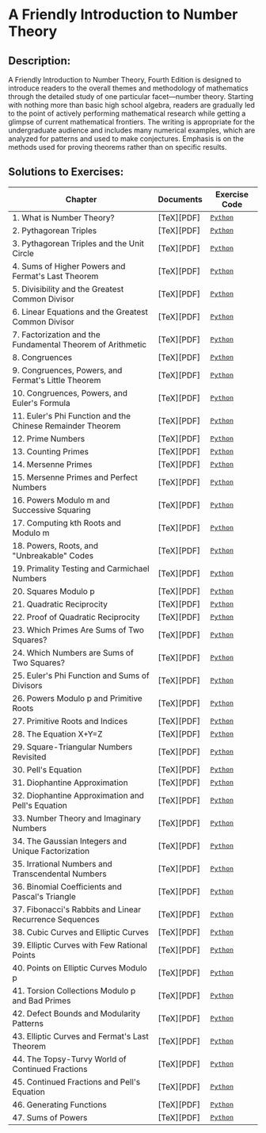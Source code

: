 # A Friendly Introduction to Number Theory
## Description:
A Friendly Introduction to Number Theory, Fourth Edition is designed to introduce readers to the overall themes and methodology of mathematics through the detailed study of one particular facet—number theory. Starting with nothing more than basic high school algebra, readers are gradually led to the point of actively performing mathematical research while getting a glimpse of current mathematical frontiers. The writing is appropriate for the undergraduate audience and includes many numerical examples, which are analyzed for patterns and used to make conjectures. Emphasis is on the methods used for proving theorems rather than on specific results.

## Solutions to Exercises:
| Chapter | Documents | Exercise Code |
| ------- | --------- | ------------- |
| 1. What is Number Theory? | [TeX][PDF] | <kbd>[Python]()</kdb> |
| 2. Pythagorean Triples | [TeX][PDF] | <kbd>[Python]()</kdb> |
| 3. Pythagorean Triples and the Unit Circle | [TeX][PDF] | <kbd>[Python]()</kdb> |
| 4. Sums of Higher Powers and Fermat's Last Theorem | [TeX][PDF] | <kbd>[Python]()</kdb> |
| 5. Divisibility and the Greatest Common Divisor | [TeX][PDF] | <kbd>[Python]()</kdb> |
| 6. Linear Equations and the Greatest Common Divisor | [TeX][PDF] | <kbd>[Python]()</kdb> |
| 7. Factorization and the Fundamental Theorem of Arithmetic | [TeX][PDF] | <kbd>[Python]()</kdb> |
| 8. Congruences | [TeX][PDF] | <kbd>[Python]()</kdb> |
| 9. Congruences, Powers, and Fermat's Little Theorem | [TeX][PDF] | <kbd>[Python]()</kdb> |
| 10. Congruences, Powers, and Euler's Formula | [TeX][PDF] | <kbd>[Python]()</kdb> |
| 11. Euler's Phi Function and the Chinese Remainder Theorem  | [TeX][PDF] | <kbd>[Python]()</kdb> |
| 12. Prime Numbers | [TeX][PDF] | <kbd>[Python]()</kdb> |
| 13. Counting Primes | [TeX][PDF] | <kbd>[Python]()</kdb> |
| 14. Mersenne Primes  | [TeX][PDF] | <kbd>[Python]()</kdb> |
| 15. Mersenne Primes and Perfect Numbers  | [TeX][PDF] | <kbd>[Python]()</kdb> |
| 16. Powers Modulo m and Successive Squaring | [TeX][PDF] | <kbd>[Python]()</kdb> |
| 17. Computing kth Roots and Modulo m | [TeX][PDF] | <kbd>[Python]()</kdb> |
| 18. Powers, Roots, and "Unbreakable" Codes | [TeX][PDF] | <kbd>[Python]()</kdb> |
| 19. Primality Testing and Carmichael Numbers | [TeX][PDF] | <kbd>[Python]()</kdb> |
| 20. Squares Modulo p  | [TeX][PDF] | <kbd>[Python]()</kdb> |
| 21. Quadratic Reciprocity  | [TeX][PDF] | <kbd>[Python]()</kdb> |
| 22. Proof of Quadratic Reciprocity  | [TeX][PDF] | <kbd>[Python]()</kdb> |
| 23. Which Primes Are Sums of Two Squares?  | [TeX][PDF] | <kbd>[Python]()</kdb> |
| 24. Which Numbers are Sums of Two Squares?  | [TeX][PDF] | <kbd>[Python]()</kdb> |
| 25. Euler's Phi Function and Sums of Divisors | [TeX][PDF] | <kbd>[Python]()</kdb> |
| 26. Powers Modulo p and Primitive Roots | [TeX][PDF] | <kbd>[Python]()</kdb> |
| 27. Primitive Roots and Indices | [TeX][PDF] | <kbd>[Python]()</kdb> |
| 28. The Equation X+Y=Z | [TeX][PDF] | <kbd>[Python]()</kdb> |
| 29. Square-Triangular Numbers Revisited | [TeX][PDF] | <kbd>[Python]()</kdb> |
| 30. Pell's Equation | [TeX][PDF] | <kbd>[Python]()</kdb> |
| 31. Diophantine Approximation | [TeX][PDF] | <kbd>[Python]()</kdb> |
| 32. Diophantine Approximation and Pell's Equation | [TeX][PDF] | <kbd>[Python]()</kdb> |
| 33. Number Theory and Imaginary Numbers | [TeX][PDF] | <kbd>[Python]()</kdb> |
| 34. The Gaussian Integers and Unique Factorization | [TeX][PDF] | <kbd>[Python]()</kdb> |
| 35. Irrational Numbers and Transcendental Numbers | [TeX][PDF] | <kbd>[Python]()</kdb> |
| 36. Binomial Coefficients and Pascal's Triangle | [TeX][PDF] | <kbd>[Python]()</kdb> |
| 37. Fibonacci's Rabbits and Linear Recurrence Sequences | [TeX][PDF] | <kbd>[Python]()</kdb> |
| 38. Cubic Curves and Elliptic Curves | [TeX][PDF] | <kbd>[Python]()</kdb> |
| 39. Elliptic Curves with Few Rational Points | [TeX][PDF] | <kbd>[Python]()</kdb> |
| 40. Points on Elliptic Curves Modulo p | [TeX][PDF] | <kbd>[Python]()</kdb> |
| 41. Torsion Collections Modulo p and Bad Primes | [TeX][PDF] | <kbd>[Python]()</kdb> |
| 42. Defect Bounds and Modularity Patterns | [TeX][PDF] | <kbd>[Python]()</kdb> |
| 43. Elliptic Curves and Fermat's Last Theorem | [TeX][PDF] | <kbd>[Python]()</kdb> |
| 44. The Topsy-Turvy World of Continued Fractions | [TeX][PDF] | <kbd>[Python]()</kdb> |
| 45. Continued Fractions and Pell's Equation | [TeX][PDF] | <kbd>[Python]()</kdb> |
| 46. Generating Functions | [TeX][PDF] | <kbd>[Python]()</kdb> |
| 47. Sums of Powers | [TeX][PDF] | <kbd>[Python]()</kdb> |
